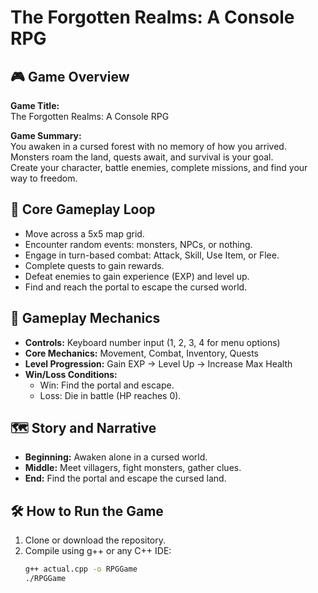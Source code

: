 # The Forgotten Realms: A Console RPG

## 🎮 Game Overview

**Game Title:**  
The Forgotten Realms: A Console RPG

**Game Summary:**  
You awaken in a cursed forest with no memory of how you arrived.  
Monsters roam the land, quests await, and survival is your goal.  
Create your character, battle enemies, complete missions, and find your way to freedom.

## 🔄 Core Gameplay Loop

- Move across a 5x5 map grid.
- Encounter random events: monsters, NPCs, or nothing.
- Engage in turn-based combat: Attack, Skill, Use Item, or Flee.
- Complete quests to gain rewards.
- Defeat enemies to gain experience (EXP) and level up.
- Find and reach the portal to escape the cursed world.

## 🎯 Gameplay Mechanics

- **Controls:** Keyboard number input (1, 2, 3, 4 for menu options)
- **Core Mechanics:** Movement, Combat, Inventory, Quests
- **Level Progression:** Gain EXP → Level Up → Increase Max Health
- **Win/Loss Conditions:** 
  - Win: Find the portal and escape.
  - Loss: Die in battle (HP reaches 0).

## 🗺️ Story and Narrative

- **Beginning:** Awaken alone in a cursed world.
- **Middle:** Meet villagers, fight monsters, gather clues.
- **End:** Find the portal and escape the cursed land.

## 🛠 How to Run the Game

1. Clone or download the repository.
2. Compile using g++ or any C++ IDE:
   ```bash
   g++ actual.cpp -o RPGGame
   ./RPGGame

